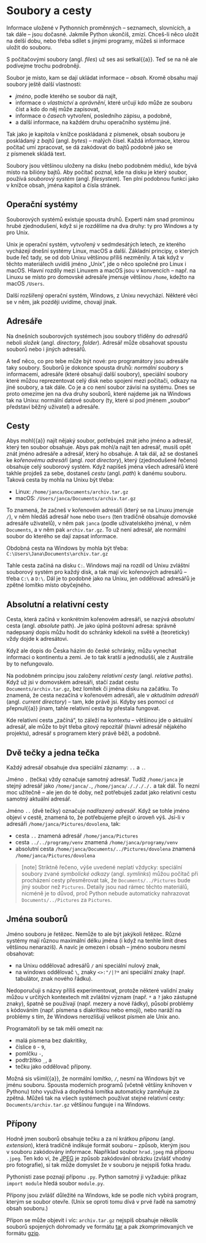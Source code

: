 # Soubory a cesty

Informace uložené v Pythonních proměnných – seznamech, slovnících, a tak dále – jsou dočasné.
Jakmile Python ukončíš, zmizí.
Chceš-li něco uložit na delší dobu, nebo třeba sdílet s jinými programy,
můžeš si informace uložit do souboru.

S počítačovými soubory (angl. *files*) už ses asi setkal{{a}}.
Teď se na ně ale podívejme trochu podrobněji.

Soubor je místo, kam se dají ukládat informace – *obsah*. Kromě obsahu mají soubory ještě další vlastnosti:

* *jméno*, podle kterého se soubor dá najít,
* informace o *vlastnictví* a *oprávnění*, které určují kdo může ze souboru
  číst a kdo do něj může zapisovat,
* informace o *časech* vytvoření, posledního zápisu, a podobně,
* a další informace, na každém druhu operačního systému jiné.

Tak jako je kapitola v knížce poskládaná z písmenek, obsah souboru je
poskládaný z *bajtů* (angl. *bytes*) – malých čísel.
Každá informace, kterou počítač umí zpracovat, se dá zakódovat do bajtů
podobně jako se z písmenek skládá text.

Soubory jsou většinou uloženy na disku (nebo podobném médiu), kde bývá místo
na bilióny bajtů.
Aby počítač poznal, kde na disku je který soubor, používá *souborový systém*
(angl. *filesystem*).
Ten plní podobnou funkci jako v knížce obsah, jména kapitol a čísla stránek.


## Operační systémy

Souborových systémů existuje spousta druhů.
Experti nám snad prominou hrubé zjednodušení, když si je rozdělíme na dva
druhy: ty pro Windows a ty pro Unix.

Unix je operační systém, vytvořený v sedmdesátých letech, ze kterého vycházejí
dnešní systémy Linux, macOS a další.
Základní principy, o kterých bude řeč tady, se od dob Unixu většinou
příliš nezměnily.
A tak když v těchto materiálech uvidíš jméno „Unix“, jde o něco společné pro
Linux i macOS.
Hlavní rozdíly mezi Linuxem a macOS jsou v konvencích – např. na Linuxu se
místo pro domovské adresáře jmenuje většinou `/home`, kdežto na macOS `/Users`.

Další rozšířený operační systém, Windows, z Unixu nevychází.
Některé věci se v něm, jak později uvidíme, chovají jinak.


## Adresáře

Na dnešních souborových systémech jsou soubory tříděny do *adresářů* neboli
*složek* (angl. *directory*, *folder*).
Adresář může obsahovat spoustu souborů nebo i jiných adresářů.

A teď něco, co pro tebe může být nové: pro programátory jsou adresáře taky soubory.
Souborů je dokonce spousta druhů: *normální soubory* s informacemi, adresáře
(které obsahují další soubory), speciální soubory které můžou reprezentovat
celý disk nebo spojení mezi počítači, odkazy na jiné soubory, a tak dále.
Co je a co není soubor závisí na systému.
Dnes se proto omezíme jen na dva druhy souborů, které najdeme jak na Windows
tak na Unixu: normální datové soubory (ty, které si pod jménem „soubor“
představí běžný uživatel) a adresáře.


## Cesty

Abys mohl{{a}} najít nějaký soubor, potřebuješ znát jeho jméno a adresář,
který ten soubor obsahuje.
Abys pak mohl/a najít ten adresář, musíš opět znát jméno adresáře a adresář,
který ho obsahuje.
A tak dál, až se dostaneš ke *kořenovému adresáři* (angl. *root directory*),
který (zjednodušeně řečeno) obsahuje celý souborový systém.
Když napíšeš jména všech adresářů které takhle projdeš za sebe, dostaneš
*cestu* (angl. *path*) k danému souboru.
Taková cesta by mohla na Unixu být třeba:

* Linux: `/home/janca/Documents/archiv.tar.gz`
* macOS: `/Users/janca/Documents/archiv.tar.gz`

To znamená, že začneš v kořenovém adresáři (který se na Linuxu jmenuje `/`),
v něm hledáš adresář `home` nebo `Users` (ten tradičně obsahuje domovské
adresáře uživatelů), v něm pak `janca` (podle uživatelského jména),
v něm `Documents`, a v něm pak `archiv.tar.gz`.
To už není adresář, ale normální soubor do kterého se dají zapsat informace.

Obdobná cesta na Windows by mohla být třeba:
`C:\Users\Jana\Documents\archiv.tar.gz`

Tahle cesta začíná na disku `C:`.
Windows mají na rozdíl od Unixu zvláštní souborový systém pro každý disk,
a tak mají víc kořenových adresářů – třeba `C:\` a `D:\`.
Dál je to podobné jako na Unixu, jen oddělovač adresářů je zpětné lomítko
místo obyčejného.

## Absolutní a relativní cesty

Cesta, která začíná v konkrétním kořenovém adresáři, se nazývá *absolutní*
cesta (angl. *absolute* path). Je jako úplná poštovní adresa:
správně nadepsaný dopis můžu hodit do schránky kdekoli na světě a (teoreticky)
vždy dojde k adresátovi.

Když ale dopis do Česka házím do české schránky, můžu vynechat informaci
o kontinentu a zemi.
Je to tak kratší a jednodušší‚ ale z Austrálie by to nefungovalo.

Na podobném principu jsou založeny *relativní cesty* (angl. *relative paths*).
Když už jsi v domovském adresáři, stačí zadat cestu `Documents/archiv.tar.gz`,
bez lomítek či jména disku na začátku.
To znamená, že cesta nezačíná v kořenovém adresáři, ale v *aktuálním adresáři*
(angl. *current directory*) – tam, kde právě jsi.
Kdyby ses pomocí `cd` přepnul{{a}} jinam, tahle relativní cesta by přestala
fungovat.

Kde relativní cesta „začíná“, to záleží na kontextu – většinou jde o aktuální 
adresář, ale může to být třeba gitový repozitář
(hlavní adresář nějakého projektu), adresář s programem který právě běží,
a podobně.

## Dvě tečky a jedna tečka

Každý adresář obsahuje dva speciální záznamy: `..` a `.`.

Jméno `.` (tečka) vždy označuje samotný adresář.
Tudíž `/home/janca` je stejný adresář jako `/home/janca/.`,
`/home/janca/././././.` a tak dál.
To nezní moc užitečně – ale jen do té doby, než potřebuješ zadat jako
relativní cestu samotný aktuální adresář.

Jméno `..` (dvě tečky) označuje *nadřazený adresář*.
Když se tohle jméno objeví v cestě, znamená to, že potřebujeme přejít
o úroveň výš.
Jsi-li v adresáři `/home/janca/Pictures/dovolena`, tak:

* cesta `..` znamená adresář `/home/janca/Pictures`
* cesta `../../programy/venv` znamená `/home/janca/programy/venv`
* absolutní cesta `/home/janca/Documents/../Pictures/dovolena`
  znamená `/home/janca/Pictures/dovolena`

> [note]
> Striktně řečeno, výše uvedené neplatí vždycky:
> speciální soubory zvané *symbolické odkazy* (angl. *symlinks*) můžou počítač
> při procházení cesty přesměrovat tak, že `Documents/../Pictures` bude jiný
> soubor než `Pictures`.
> Detaily jsou nad rámec těchto materiálů, nicméně je to důvod, proč Python
> nebude automaticky nahrazovat `Documents/../Pictures` za `Pictures`.


## Jména souborů

Jméno souboru je řetězec. Nemůže to ale být jakýkoli řetězec.
Různé systémy mají různou maximální délku jména (i když na tenhle limit dnes 
většinou nenarazíš).
A navíc je omezen i obsah – jméno souboru nesmí obsahovat:

* na Unixu oddělovač adresářů `/` ani speciální nulový znak,
* na windows oddělovač `\`, znaky `<>:"/|?*` ani speciální znaky (např.
  tabulátor, znak nového řádku).

Nedoporučuji s názvy příliš experimentovat, protože některé validní znaky
můžou v určitých kontextech mít zvláštní význam (např. `*` a `?` jako zástupné
znaky), špatně se používají (např. mezery a nové řádky), působí problémy
s kódováním (např. písmena s diakritikou nebo emoji), nebo naráží na problémy
s tím, že Windows nerozlišují velikost písmen ale Unix ano.

Programátoři by se tak měli omezit na:

* malá písmena bez diakritiky,
* číslice `0` - `9`,
* pomlčku `-`,
* podtržítko `_`, a
* tečku jako oddělovač přípony.

Možná sis všiml{{a}}, že normální lomítko, `/`, nesmí na Windows být ve jménu
souboru.
Spousta moderních programů (včetně většiny knihoven v Pythonu) toho využívá a
dopředná lomítka automaticky zaměňuje za zpětná.
Můžeš tak na všech systémech používat stejné relativní cesty: `Documents/archiv.tar.gz` většinou funguje i na Windows.


## Přípony

Hodně jmen souborů obsahuje tečku a za ní krátkou *příponu* (angl. *extension*),
která tradičně indikuje formát souboru – způsob,
kterým jsou v souboru zakódovány informace.
Například soubor `hrad.jpeg` má příponu `.jpeg`.
Ten kdo ví, že [JPEG](https://cs.wikipedia.org/wiki/JPEG) je způsob zakódování
obrázku (zvlášť vhodný pro fotografie), si tak může domyslet že v souboru je
nejspíš fotka hradu.

Pythonisti zase poznají příponu `.py`.
Python samotný ji vyžaduje: příkaz `import module` hledá soubor `module.py`.

Přípony jsou zvlášť důležité na Windows, kde se podle nich vybírá program,
kterým se soubor otevře.
(Unix se oproti tomu dívá v prvé řadě na samotný obsah souboru.)

Přípon se může objevit i víc: `archiv.tar.gz` nejspíš obsahuje několik souborů spojených dohromady ve formátu [tar](https://cs.wikipedia.org/wiki/Tar_%28informatika%29) a pak zkomprimovaných ve formátu [gzip](https://cs.wikipedia.org/wiki/Gzip).
